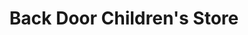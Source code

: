 ---
title: "Back Door Children's Store"
url: /pocahontas/back-door-childrens-store/
shop: Kleidung
---